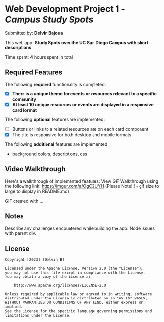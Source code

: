 # Web Development Project 1 - *Campus Study Spots*

Submitted by: **Delvin Bajoua**

This web app: **Study Spots over the UC San Diego Campus with short descriptions**

Time spent: **4** hours spent in total

## Required Features

The following **required** functionality is completed:

- [x] **There is a unique theme for events or resources relevant to a specific community**
- [x] **At least 10 unique resources or events are displayed in a responsive card format**

The following **optional** features are implemented:

- [ ] Buttons or links to a related resources are on each card component
- [x] The site is responsive for both desktop and mobile formats

The following **additional** features are implemented:

* background colors, descriptions, css

## Video Walkthrough


Here's a walkthrough of implemented features:
View GIF Walkthrough using the following link: https://imgur.com/a/OgCZUYH
(Please Note!!! - gif size to large to display in README.md)

<!-- Replace this with whatever GIF tool you used! -->
GIF created with ...  
<!-- Recommended tools:
Imgur -->

## Notes

Describe any challenges encountered while building the app: Node issues with parent div.

## License

    Copyright [2023] [Delvin B]

    Licensed under the Apache License, Version 2.0 (the "License");
    you may not use this file except in compliance with the License.
    You may obtain a copy of the License at

        http://www.apache.org/licenses/LICENSE-2.0

    Unless required by applicable law or agreed to in writing, software
    distributed under the License is distributed on an "AS IS" BASIS,
    WITHOUT WARRANTIES OR CONDITIONS OF ANY KIND, either express or implied.
    See the License for the specific language governing permissions and
    limitations under the License.